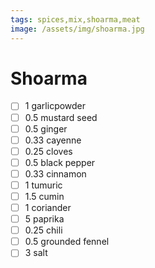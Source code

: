 ```yaml
---
tags: spices,mix,shoarma,meat
image: /assets/img/shoarma.jpg
---
```


# Shoarma

- [ ] 1 garlicpowder
- [ ] 0.5 mustard seed
- [ ] 0.5 ginger
- [ ] 0.33 cayenne
- [ ] 0.25 cloves
- [ ] 0.5 black pepper
- [ ] 0.33 cinnamon
- [ ] 1 tumuric
- [ ] 1.5 cumin
- [ ] 1 coriander
- [ ] 5 paprika
- [ ] 0.25 chili
- [ ] 0.5 grounded fennel
- [ ] 3 salt
